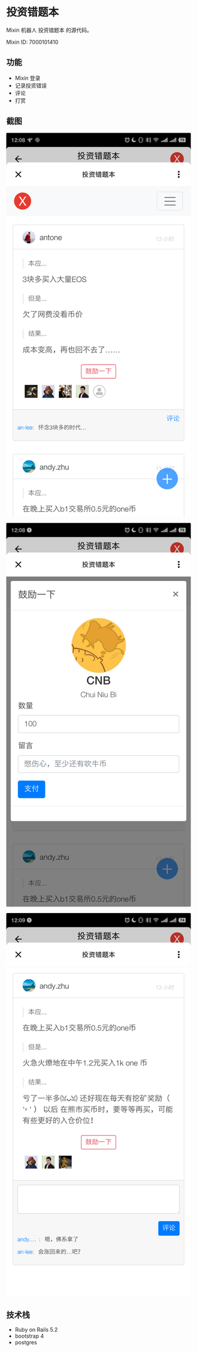 # 投资错题本

Mixin 机器人 投资错题本 的源代码。

Mixin ID: 7000101410

## 功能

* Mixin 登录
* 记录投资错误
* 评论
* 打赏

## 截图

![](public/snap1.png)

![](public/snap2.png)

![](public/snap3.png)

## 技术栈

* Ruby on Rails 5.2
* bootstrap 4
* postgres
